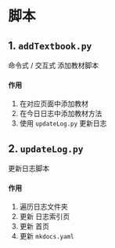 # 脚本

## 1. `addTextbook.py`

命令式 / 交互式 添加教材脚本

#### 作用
1. 在对应页面中添加教材
2. 在今日日志中添加教材方法
3. 使用 `updateLog.py` 更新日志

## 2. `updateLog.py`

更新日志脚本

#### 作用
1. 遍历日志文件夹
2. 更新 日志索引页
3. 更新 首页
4. 更新 `mkdocs.yaml`